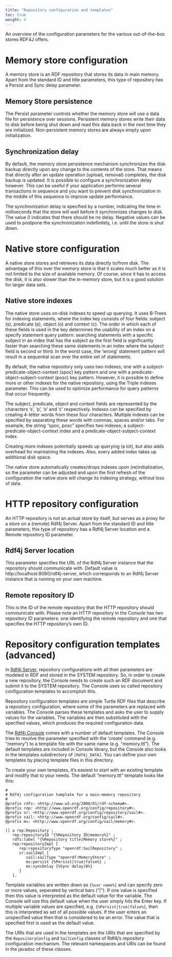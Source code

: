 ```yaml
---
title: "Repository configuration and templates"
toc: true
weight: 4
---
```

An overview of the configuration parameters for the various out-of-the-box stores RDF4J offers.
<!--more-->

# Memory store configuration

A memory store is an RDF repository that stores its data in main memory. Apart from the standard ID and title parameters, this type of repository has a Persist and Sync delay parameter.

## Memory Store persistence

The Persist parameter controls whether the memory store will use a data file for persistence over sessions. Persistent memory stores write their data to disk before being shut down and read this data back in the next time they are initialized. Non-persistent memory stores are always empty upon initialization.

## Synchronization delay

By default, the memory store persistence mechanism synchronizes the disk backup directly upon any change to the contents of the store. That means that directly after an update operation (upload, removal) completes, the disk backup is updated. It is possible to configure a synchronization delay however. This can be useful if your application performs several transactions in sequence and you want to prevent disk synchronization in the middle of this sequence to improve update performance.

The synchronization delay is specified by a number, indicating the time in milliseconds that the store will wait before it synchronizes changes to disk. The value 0 indicates that there should be no delay. Negative values can be used to postpone the synchronization indefinitely, i.e. until the store is shut down.

# Native store configuration

A native store stores and retrieves its data directly to/from disk. The advantage of this over the memory store is that it scales much better as it is not limited to the size of available memory. Of course, since it has to access the disk, it is also slower than the in-memory store, but it is a good solution for larger data sets.

## Native store indexes

The native store uses on-disk indexes to speed up querying. It uses B-Trees for indexing statements, where the index key consists of four fields: subject (s), predicate (p), object (o) and context (c). The order in which each of these fields is used in the key determines the usability of an index on a specify statement query pattern: searching statements with a specific subject in an index that has the subject as the first field is significantly faster than searching these same statements in an index where the subject field is second or third. In the worst case, the ‘wrong’ statement pattern will result in a sequential scan over the entire set of statements.

By default, the native repository only uses two indexes, one with a subject-predicate-object-context (spoc) key pattern and one with a predicate-object-subject-context (posc) key pattern. However, it is possible to define more or other indexes for the native repository, using the Triple indexes parameter. This can be used to optimize performance for query patterns that occur frequently.

The subject, predicate, object and context fields are represented by the characters ‘s’, ‘p’, ‘o’ and ‘c’ respectively. Indexes can be specified by creating 4-letter words from these four characters. Multiple indexes can be specified by separating these words with commas, spaces and/or tabs. For example, the string “spoc, posc” specifies two indexes; a subject-predicate-object-context index and a predicate-object-subject-context index.

Creating more indexes potentially speeds up querying (a lot), but also adds overhead for maintaining the indexes. Also, every added index takes up additional disk space.

The native store automatically creates/drops indexes upon (re)initialization, so the parameter can be adjusted and upon the first refresh of the configuration the native store will change its indexing strategy, without loss of data.

# HTTP repository configuration

An HTTP repository is not an actual store by itself, but serves as a proxy for a store on a (remote) Rdf4j Server. Apart from the standard ID and title parameters, this type of repository has a Rdf4j Server location and a Remote repository ID parameter.

## Rdf4j Server location

This parameter specifies the URL of the Rdf4j Server instance that the repository should communicate with. Default value is http://localhost:8080/rdf4j-server, which corresponds to an Rdf4j Server instance that is running on your own machine.

## Remote repository ID

This is the ID of the remote repository that the HTTP repository should communicate with. Please note an HTTP repository in the Console has two repository ID parameters: one identifying the remote repository and one that specifies the HTTP repository’s own ID.

# Repository configuration templates (advanced)

In <a href="/documentation/tools/server-workbench/">Rdf4j Server</a>, repository configurations with all their parameters are modeled in RDF and stored in the SYSTEM repository. So, in order to create a new repository, the Console needs to create such an RDF document and submit it to the SYSTEM repository. The Console uses so called repository configuration templates to accomplish this.

Repository configuration templates are simple Turtle RDF files that describe a repository configuration, where some of the parameters are replaced with variables. The Console parses these templates and asks the user to supply values for the variables. The variables are then substituted with the specified values, which produces the required configuration data.

The <a href="/documentation/tools/console/">Rdf4j Console</a> comes with a number of default templates. The Console tries to resolve the parameter specified with the ‘create’ command (e.g. “memory”) to a template file with the same name (e.g. “memory.ttl”). The default templates are included in Console library, but the Console also looks in the templates subdirectory of `[Rdf4j_DATA]`. You can define your own templates by placing template files in this directory.

To create your own templates, it’s easiest to start with an existing template and modify that to your needs. The default “memory.ttl” template looks like this:

    #
    # Rdf4j configuration template for a main-memory repository
    #
    @prefix rdfs: <http://www.w3.org/2000/01/rdf-schema#>.
    @prefix rep: <http://www.openrdf.org/config/repository#>.
    @prefix sr: <http://www.openrdf.org/config/repository/sail#>.
    @prefix sail: <http://www.openrdf.org/config/sail#>.
    @prefix ms: <http://www.openrdf.org/config/sail/memory#>.

    [] a rep:Repository ;
       rep:repositoryID "{%Repository ID|memory%}" ;
       rdfs:label "{%Repository title|Memory store%}" ;
       rep:repositoryImpl [
          rep:repositoryType "openrdf:SailRepository" ;
          sr:sailImpl [
             sail:sailType "openrdf:MemoryStore" ;
             ms:persist {%Persist|true|false%} ;
             ms:syncDelay {%Sync delay|0%}
          ]
       ].

Template variables are written down as `{%var name%}` and can specify zero or more values, seperated by vertical bars (“|”). If one value is specified then this value is interpreted as the default value for the variable. The Console will use this default value when the user simply hits the Enter key. If multiple variable values are specified, e.g. `{%Persist|true|false%}`, then this is interpreted as set of all possible values. If the user enters an unspecified value then that is considered to be an error. The value that is specified first is used as the default value.

The URIs that are used in the templates are the URIs that are specified by the `RepositoryConfig` and `SailConfig` classes of Rdf4j’s repository configuration mechanism. The relevant namespaces and URIs can be found in the javadoc of these classes.

